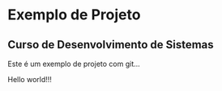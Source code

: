 # Exemplo de Projeto

## Curso de Desenvolvimento de Sistemas

Este é um exemplo de projeto com git...

Hello world!!!